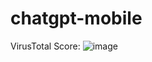# chatgpt-mobile
VirusTotal Score:
![image](https://user-images.githubusercontent.com/113712816/218319541-e9b6c31e-629a-41a4-ab3f-314c750d2047.png)
